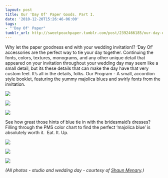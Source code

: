 ```yaml
---
layout: post
title: Our 'Day Of' Paper Goods. Part I.
date: '2010-12-20T15:26:46-06:00'
tags:
- "'Day Of' Paper"
tumblr_url: http://sweetpeachpaper.tumblr.com/post/2392466185/our-day-of-paper-goods-part-i
---
```

Why let the paper goodness end with your wedding invitation!? ‘Day Of’ accessories are the perfect way to tie your day together. Continuing the fonts, colors, textures, monograms, and any other unique detail that appeared on your invitation throughout your wedding day may seem like a small detail, but its these details that can make the day have that very custom feel. It’s all in the details, folks.
Our Program - A small, accordion style booklet, featuring the yummy majolica blues and swirly fonts from the invitation. 

![](http://media.tumblr.com/tumblr_ldqs46nKaH1qe032t.jpg)

![](http://media.tumblr.com/tumblr_ldqs2sJODs1qe032t.jpg)

![](http://media.tumblr.com/tumblr_ldqs3kKKvL1qe032t.jpg)

See how great those hints of blue tie in with the bridesmaid’s dresses? Filling through the PMS color chart to find the perfect ‘majolica blue’ is absolutely worth it. 
Eat. It. Up.

![](http://media.tumblr.com/tumblr_ldqt05MnCC1qe032t.jpg)

![](http://media.tumblr.com/tumblr_ldqwtmmvAD1qe032t.jpg)

![](http://media.tumblr.com/tumblr_ldqu3a2VX51qe032t.jpg)

*(All photos - studio and wedding day - courtesy of [Shaun Menary](http://shaunmenary.com/blog).)*
